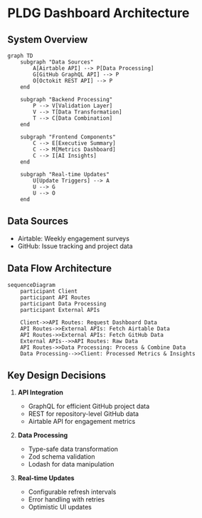 # PLDG Dashboard Architecture

## System Overview

```mermaid
graph TD
    subgraph "Data Sources"
        A[Airtable API] --> P[Data Processing]
        G[GitHub GraphQL API] --> P
        O[Octokit REST API] --> P
    end

    subgraph "Backend Processing"
        P --> V[Validation Layer]
        V --> T[Data Transformation]
        T --> C[Data Combination]
    end

    subgraph "Frontend Components"
        C --> E[Executive Summary]
        C --> M[Metrics Dashboard]
        C --> I[AI Insights]
    end

    subgraph "Real-time Updates"
        U[Update Triggers] --> A
        U --> G
        U --> O
    end
```

## Data Sources

- Airtable: Weekly engagement surveys
- GitHub: Issue tracking and project data

## Data Flow Architecture

```mermaid
sequenceDiagram
    participant Client
    participant API Routes
    participant Data Processing
    participant External APIs

    Client->>API Routes: Request Dashboard Data
    API Routes->>External APIs: Fetch Airtable Data
    API Routes->>External APIs: Fetch GitHub Data
    External APIs-->>API Routes: Raw Data
    API Routes->>Data Processing: Process & Combine Data
    Data Processing-->>Client: Processed Metrics & Insights
```

## Key Design Decisions

1. **API Integration**
   - GraphQL for efficient GitHub project data
   - REST for repository-level GitHub data
   - Airtable API for engagement metrics

2. **Data Processing**
   - Type-safe data transformation
   - Zod schema validation
   - Lodash for data manipulation

3. **Real-time Updates**
   - Configurable refresh intervals
   - Error handling with retries
   - Optimistic UI updates
